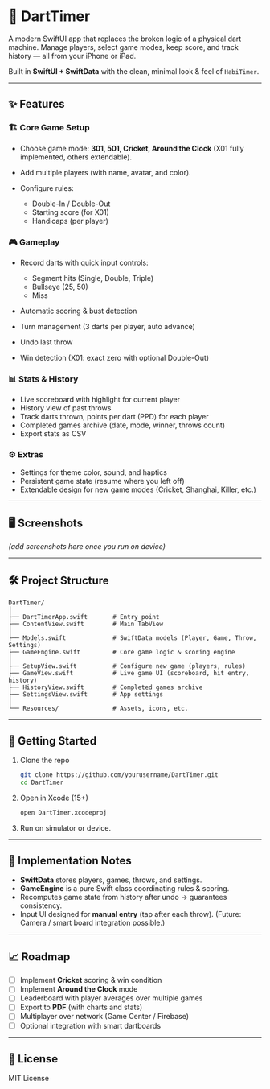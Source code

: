 # 🎯 DartTimer

A modern SwiftUI app that replaces the broken logic of a physical dart machine.
Manage players, select game modes, keep score, and track history — all from your iPhone or iPad.

Built in **SwiftUI + SwiftData** with the clean, minimal look & feel of `HabiTimer`.

---

## ✨ Features

### 🏗 Core Game Setup

* Choose game mode: **301, 501, Cricket, Around the Clock** (X01 fully implemented, others extendable).
* Add multiple players (with name, avatar, and color).
* Configure rules:

  * Double-In / Double-Out
  * Starting score (for X01)
  * Handicaps (per player)

### 🎮 Gameplay

* Record darts with quick input controls:

  * Segment hits (Single, Double, Triple)
  * Bullseye (25, 50)
  * Miss
* Automatic scoring & bust detection
* Turn management (3 darts per player, auto advance)
* Undo last throw
* Win detection (X01: exact zero with optional Double-Out)

### 📊 Stats & History

* Live scoreboard with highlight for current player
* History view of past throws
* Track darts thrown, points per dart (PPD) for each player
* Completed games archive (date, mode, winner, throws count)
* Export stats as CSV

### ⚙️ Extras

* Settings for theme color, sound, and haptics
* Persistent game state (resume where you left off)
* Extendable design for new game modes (Cricket, Shanghai, Killer, etc.)

---

## 🖥 Screenshots

*(add screenshots here once you run on device)*

---

## 🛠 Project Structure

```
DartTimer/
│
├── DartTimerApp.swift       # Entry point
├── ContentView.swift        # Main TabView
│
├── Models.swift             # SwiftData models (Player, Game, Throw, Settings)
├── GameEngine.swift         # Core game logic & scoring engine
│
├── SetupView.swift          # Configure new game (players, rules)
├── GameView.swift           # Live game UI (scoreboard, hit entry, history)
├── HistoryView.swift        # Completed games archive
├── SettingsView.swift       # App settings
│
└── Resources/               # Assets, icons, etc.
```

---

## 🚀 Getting Started

1. Clone the repo

   ```bash
   git clone https://github.com/yourusername/DartTimer.git
   cd DartTimer
   ```

2. Open in Xcode (15+)

   ```bash
   open DartTimer.xcodeproj
   ```

3. Run on simulator or device.

---

## 🔧 Implementation Notes

* **SwiftData** stores players, games, throws, and settings.
* **GameEngine** is a pure Swift class coordinating rules & scoring.
* Recomputes game state from history after undo → guarantees consistency.
* Input UI designed for **manual entry** (tap after each throw).
  (Future: Camera / smart board integration possible.)

---

## 📈 Roadmap

* [ ] Implement **Cricket** scoring & win condition
* [ ] Implement **Around the Clock** mode
* [ ] Leaderboard with player averages over multiple games
* [ ] Export to **PDF** (with charts and stats)
* [ ] Multiplayer over network (Game Center / Firebase)
* [ ] Optional integration with smart dartboards

---

## 📜 License

MIT License

